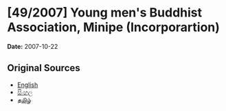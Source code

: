 # [49/2007] Young men's Buddhist Association,  Minipe (Incorporartion)

**Date:** 2007-10-22

## Original Sources

- [English](https://documents.gov.lk/view/acts/2007/10/49-2007_E.pdf)
- [සිංහල](https://documents.gov.lk/view/acts/2007/10/49-2007_S.pdf)
- [தமிழ்](https://documents.gov.lk/view/acts/2007/10/49-2007_T.pdf)
